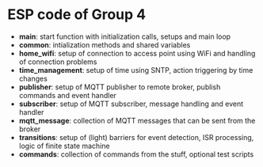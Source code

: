 # ESP code of Group 4

* **main**: start function with initialization calls, setups and main loop
* **common**: intialization methods and shared variables
* **home_wifi**: setup of connection to access point using WiFi and handling of connection problems
* **time_management**: setup of time using SNTP, action triggering by time changes
* **publisher**: setup of MQTT publisher to remote broker, publish commands and event handler
* **subscriber**: setup of MQTT subscriber, message handling and event handler
* **mqtt_message**: collection of MQTT messages that can be sent from the broker
* **transitions**: setup of (light) barriers for event detection, ISR processing, logic of finite state machine
* **commands**: collection of commands from the stuff, optional test scripts
